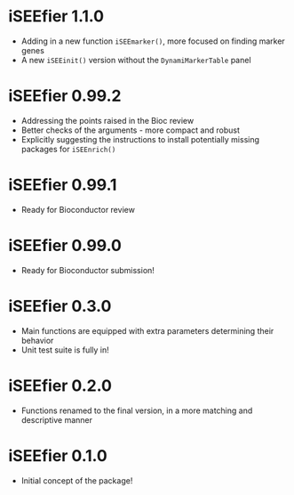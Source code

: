 # iSEEfier 1.1.0

* Adding in a new function `iSEEmarker()`, more focused on finding marker genes
* A new `iSEEinit()` version without the `DynamiMarkerTable` panel

# iSEEfier 0.99.2

* Addressing the points raised in the Bioc review
* Better checks of the arguments - more compact and robust
* Explicitly suggesting the instructions to install potentially missing packages for `iSEEnrich()`

# iSEEfier 0.99.1

* Ready for Bioconductor review

# iSEEfier 0.99.0

* Ready for Bioconductor submission!

# iSEEfier 0.3.0

* Main functions are equipped with extra parameters determining their behavior
* Unit test suite is fully in!

# iSEEfier 0.2.0

* Functions renamed to the final version, in a more matching and descriptive manner

# iSEEfier 0.1.0

* Initial concept of the package!
